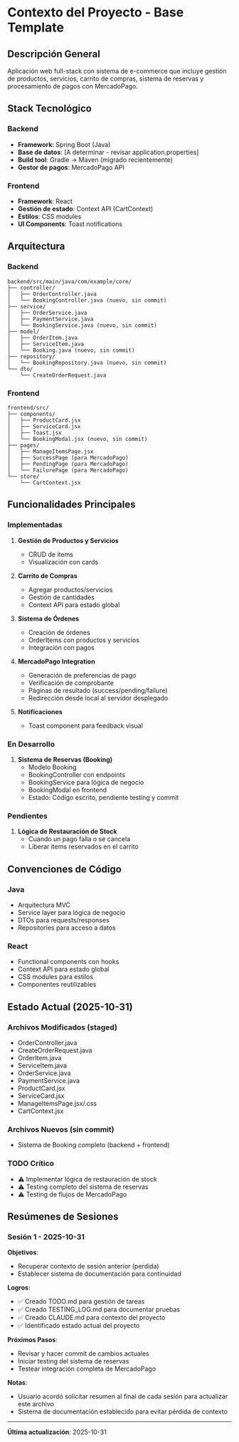 # Contexto del Proyecto - Base Template

## Descripción General
Aplicación web full-stack con sistema de e-commerce que incluye gestión de productos, servicios, carrito de compras, sistema de reservas y procesamiento de pagos con MercadoPago.

## Stack Tecnológico

### Backend
- **Framework**: Spring Boot (Java)
- **Base de datos**: [A determinar - revisar application.properties]
- **Build tool**: Gradle → Maven (migrado recientemente)
- **Gestor de pagos**: MercadoPago API

### Frontend
- **Framework**: React
- **Gestión de estado**: Context API (CartContext)
- **Estilos**: CSS modules
- **UI Components**: Toast notifications

## Arquitectura

### Backend
```
backend/src/main/java/com/example/core/
├── controller/
│   ├── OrderController.java
│   └── BookingController.java (nuevo, sin commit)
├── service/
│   ├── OrderService.java
│   ├── PaymentService.java
│   └── BookingService.java (nuevo, sin commit)
├── model/
│   ├── OrderItem.java
│   ├── ServiceItem.java
│   └── Booking.java (nuevo, sin commit)
├── repository/
│   └── BookingRepository.java (nuevo, sin commit)
└── dto/
    └── CreateOrderRequest.java
```

### Frontend
```
frontend/src/
├── components/
│   ├── ProductCard.jsx
│   ├── ServiceCard.jsx
│   ├── Toast.jsx
│   └── BookingModal.jsx (nuevo, sin commit)
├── pages/
│   ├── ManageItemsPage.jsx
│   ├── SuccessPage (para MercadoPago)
│   ├── PendingPage (para MercadoPago)
│   └── FailurePage (para MercadoPago)
└── store/
    └── CartContext.jsx
```

## Funcionalidades Principales

### Implementadas
1. **Gestión de Productos y Servicios**
   - CRUD de items
   - Visualización con cards

2. **Carrito de Compras**
   - Agregar productos/servicios
   - Gestión de cantidades
   - Context API para estado global

3. **Sistema de Órdenes**
   - Creación de órdenes
   - OrderItems con productos y servicios
   - Integración con pagos

4. **MercadoPago Integration**
   - Generación de preferencias de pago
   - Verificación de comprobante
   - Páginas de resultado (success/pending/failure)
   - Redirección desde local al servidor desplegado

5. **Notificaciones**
   - Toast component para feedback visual

### En Desarrollo
1. **Sistema de Reservas (Booking)**
   - Modelo Booking
   - BookingController con endpoints
   - BookingService para lógica de negocio
   - BookingModal en frontend
   - Estado: Código escrito, pendiente testing y commit

### Pendientes
1. **Lógica de Restauración de Stock**
   - Cuando un pago falla o se cancela
   - Liberar items reservados en el carrito

## Convenciones de Código

### Java
- Arquitectura MVC
- Service layer para lógica de negocio
- DTOs para requests/responses
- Repositories para acceso a datos

### React
- Functional components con hooks
- Context API para estado global
- CSS modules para estilos
- Componentes reutilizables

## Estado Actual (2025-10-31)

### Archivos Modificados (staged)
- OrderController.java
- CreateOrderRequest.java
- OrderItem.java
- ServiceItem.java
- OrderService.java
- PaymentService.java
- ProductCard.jsx
- ServiceCard.jsx
- ManageItemsPage.jsx/.css
- CartContext.jsx

### Archivos Nuevos (sin commit)
- Sistema de Booking completo (backend + frontend)

### TODO Crítico
- ⚠️ Implementar lógica de restauración de stock
- ⚠️ Testing completo del sistema de reservas
- ⚠️ Testing de flujos de MercadoPago

## Resúmenes de Sesiones

### Sesión 1 - 2025-10-31
**Objetivos**:
- Recuperar contexto de sesión anterior (perdida)
- Establecer sistema de documentación para continuidad

**Logros**:
- ✅ Creado TODO.md para gestión de tareas
- ✅ Creado TESTING_LOG.md para documentar pruebas
- ✅ Creado CLAUDE.md para contexto del proyecto
- ✅ Identificado estado actual del proyecto

**Próximos Pasos**:
- Revisar y hacer commit de cambios actuales
- Iniciar testing del sistema de reservas
- Testear integración completa de MercadoPago

**Notas**:
- Usuario acordó solicitar resumen al final de cada sesión para actualizar este archivo
- Sistema de documentación establecido para evitar pérdida de contexto

---

**Última actualización**: 2025-10-31
